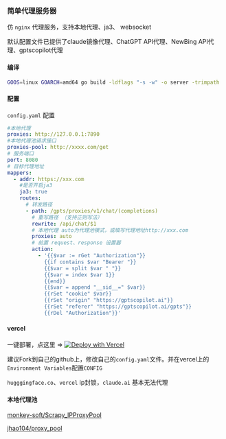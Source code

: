 ### 简单代理服务器

仿 `nginx` 代理服务，支持本地代理、ja3、 websocket

默认配置文件已提供了claude镜像代理、ChatGPT API代理、NewBing API代理、gptscopilot代理

#### 编译
```bash
GOOS=linux GOARCH=amd64 go build -ldflags "-s -w" -o server -trimpath
```

#### 配置
`config.yaml` 配置
```yaml
#本地代理
proxies: http://127.0.0.1:7890
#本地代理池请求接口
proxies-pool: http://xxxx.com/get
# 服务端口
port: 8080
# 目标代理地址
mappers:
  - addr: https://xxx.com
    #是否开启ja3
    ja3: true
    routes:
      # 转发路径
      - path: /gpts/proxies/v1/chat/(completions)
        # 重写路径 （支持正则写法）
        rewrite: /api/chat/$1
        # 本地代理 auto为代理池模式，或填写代理地址http://xxx.com
        proxies: auto
        # 前置 request、response 设置器
        action:
          - '{{$var := rGet "Authorization"}}
            {{if contains $var "Bearer "}}
            {{$var = split $var " "}}
            {{$var = index $var 1}}
            {{end}}
            {{$var = append "__sid__=" $var}}
            {{rSet "cookie" $var}}
            {{rSet "origin" "https://gptscopilot.ai"}}
            {{rSet "referer" "https://gptscopilot.ai/gpts"}}
            {{rDel "Authorization"}}'
```
#### vercel
一键部署，点这里 => [![Deploy with Vercel](https://vercel.com/button)](https://vercel.com/new/clone?repository-url=https://github.com/bincooo/single-proxy&repository-name=single-proxy)

建议Fork到自己的github上，修改自己的`config.yaml`文件。并在vercel上的`Environment Variables`配置`CONFIG`

`hugggingface.co`、`vercel` ip封锁，`claude.ai` 基本无法代理

#### 本地代理池

[monkey-soft/Scrapy_IPProxyPool](https://github.com/monkey-soft/Scrapy_IPProxyPool.git)

[jhao104/proxy_pool](https://github.com/jhao104/proxy_pool.git)
